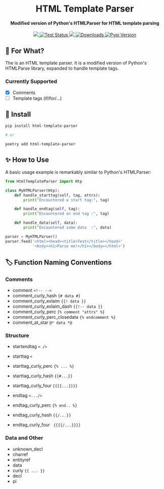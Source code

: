 <h1 align="center">HTML Template Parser</h1>

<h4 align="center">Modified version of Python's HTMLParser for HTML template parsing</h4>

<p align="center">
  <a href="https://codecov.io/gh/Riverside-Healthcare/html-template-parser">
    <img src="https://codecov.io/gh/Riverside-Healthcare/html-template-parser/branch/master/graph/badge.svg?token=Chqq9Mai1h"/>
  </a>
  <a href="https://github.com/Riverside-Healthcare/html-template-parser/actions/workflows/test.yml">
    <img src="https://github.com/Riverside-Healthcare/html-template-parser/actions/workflows/test.yml/badge.svg" alt="Test Status">
  </a>
  <a href="https://www.codacy.com/gh/Riverside-Healthcare/html-template-parser/dashboard?utm_source=github.com&amp;utm_medium=referral&amp;utm_content=Riverside-Healthcare/html-template-parser&amp;utm_campaign=Badge_Grade">
    <img src="https://app.codacy.com/project/badge/Grade/43736e5b780a49d88d8ce588f5cfb9bc"/>
  </a>
  <a href="https://pepy.tech/project/html-template-parser">
    <img src="https://static.pepy.tech/badge/html-template-parser" alt="Downloads">
  </a>
  <a href="https://pypi.org/project/html-template-parser/">
    <img src="https://badgen.net/pypi/v/html-template-parser" alt="Pypi Version">
  </a>
</p>

## 🤔 For What?

The is an HTML template parser. It is a modified version of Python's HTMLParse library, expanded to handle template tags.

### Currently Supported

- [x] Comments
- [ ] Template tags (if/for/...)

## 💾 Install

```sh
pip install html-template-parser

# or

poetry add html-template-parser
```

## ✨ How to Use

A basic usage example is remarkably similar to Python's HTMLParser:

```py
from HtmlTemplateParser import Htp

class MyHTMLParser(Htp):
    def handle_starttag(self, tag, attrs):
        print("Encountered a start tag:", tag)

    def handle_endtag(self, tag):
        print("Encountered an end tag :", tag)

    def handle_data(self, data):
        print("Encountered some data  :", data)

parser = MyHTMLParser()
parser.feed('<html><head><title>Test</title></head>'
            '<body><h1>Parse me!</h1></body></html>')

```

## 🏷 Function Naming Conventions

### Comments

- comment `<!-- -->`
- comment_curly_hash `{# data #}`
- comment_curly_exlaim `{{! data }}`
- comment_curly_exlaim_dash `{{!-- data }}`
- comment_curly_perc `{% comment "attrs" %}`
- comment_curly_perc_closedata `{% endcomment %}`
- comment_at_star `@* data *@`

### Structure

- startendtag `< />`
- starttag `<`
- starttag_curly_perc `{% ... %}`
- starttag_curly_hash `{{#...}}`
- starttag_curly_four `{{{{...}}}}`

- endtag `<.../>`
- endtag_curly_perc `{% end.. %}`
- endtag_curly_hash `{{/...}}`
- endtag_curly_four ` {{{{/...}}}}`

### Data and Other

- unknown_decl
- charref
- entityref
- data
- curly `{{ ... }}`
- decl
- pi
